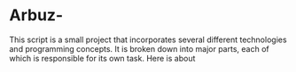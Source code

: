 # Arbuz-
This script is a small project that incorporates several different technologies and programming concepts. It is broken down into major parts, each of which is responsible for its own task. Here is about
